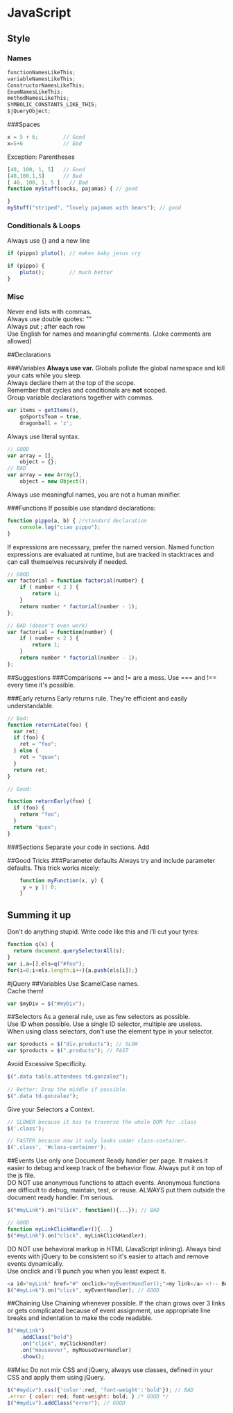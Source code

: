 # JavaScript
## Style
### Names
```javascript
functionNamesLikeThis;
variableNamesLikeThis;
ConstructorNamesLikeThis;
EnumNamesLikeThis;
methodNamesLikeThis;
SYMBOLIC_CONSTANTS_LIKE_THIS;
$jQueryObject;
```

###Spaces

```javascript
x = 5 + 6;        // Good
x=5+6             // Bad
```
Exception: Parentheses
```javascript
[40, 100, 1, 5]   // Good
[40,100,1,5]      // Bad
[ 40, 100, 1, 5 ]   // Bad
function myStuff(socks, pajamas) { // good

}
myStuff("striped", "lovely pajamas with bears"); // good
```

### Conditionals & Loops
Always use {} and a new line
```javascript
if (pippo) pluto(); // makes baby jesus cry

if (pippo) {
	pluto(); 		// much better
}
```
### Misc
Never end lists with commas.  
Always use double quotes: ""  
Always put ; after each row  
Use English for names and meaningful comments. (Joke comments are allowed)

##Declarations

###Variables
**Always use var.**
Globals pollute the global namespace and kill your cats while you sleep.  
Always declare them at the top of the scope.  
Remember that cycles and conditionals are **not** scoped.  
Group variable declarations together with commas.  
```javascript
var items = getItems(),
    goSportsTeam = true,
    dragonball = 'z';
```
Always use literal syntax.
```javascript
// GOOD
var array = [],
    object = {};
// BAD
var array = new Array(),
    object = new Object();
```
Always use meaningful names, you are not a human minifier.

###Functions
If possible use standard declarations:
```javascript
function pippo(a, b) { //standard declaration
	console.log("ciao pippo");
}
```
If expressions are necessary, prefer the named version. Named function expressions are evaluated at runtime, but are tracked in stacktraces and can call themselves recursively if needed.
```javascript
// GOOD
var factorial = function factorial(number) {
	if ( number < 2 ) {
		return 1;
	}
	return number * factorial(number - 1);
};

// BAD (doesn't even work)
var factorial = function(number) {
	if ( number < 2 ) {
    	return 1;
	}
	return number * factorial(number - 1);
}; 
```

##Suggestions
###Comparisons
== and != are a mess. Use === and !== every time it's possible.

###Early returns
Early returns rule. They're efficient and easily understandable.

```javascript
// Bad:
function returnLate(foo) {
  var ret;
  if (foo) {
    ret = "foo";
  } else {
    ret = "quux";
  }
  return ret;
}

// Good:

function returnEarly(foo) {
  if (foo) {
    return "foo";
  }
  return "quux";
}
```
###Sections
Separate your code in sections. 
Add 

 
##Good Tricks
###Parameter defaults
Always try and include parameter defaults.
This trick works nicely:
```javascript
	function myFunction(x, y) {
   	 y = y || 0;
	}
```

## Summing it up
Don't do anything stupid.
Write code like this and i'll cut your tyres:
```javascript
function q(s) {
  return document.querySelectorAll(s);
}
var i,a=[],els=q("#foo");
for(i=0;i<els.length;i++){a.push(els[i]);}
```

#jQuery
##Variables
Use $camelCase names.  
Cache them!
```javascript
var $myDiv = $("#myDiv");
```
##Selectors
As a general rule, use as few selectors as possible.  
Use ID when possible. Use a single ID selector, multiple are useless.  
When using class selectors, don't use the element type in your selector.  
```javascript
var $products = $("div.products"); // SLOW
var $products = $(".products"); // FAST
```
Avoid Excessive Specificity.  
```javascript
$(".data table.attendees td.gonzalez");
 
// Better: Drop the middle if possible.
$(".data td.gonzalez");
```
Give your Selectors a Context.
```javascript
// SLOWER because it has to traverse the whole DOM for .class
$('.class');

// FASTER because now it only looks under class-container.
$('.class', '#class-container');
```
##Events
Use only one Document Ready handler per page. It makes it easier to debug and keep track of the behavior flow. Always put it on top of the js file.  
DO NOT use anonymous functions to attach events. Anonymous functions are difficult to debug, maintain, test, or reuse.
ALWAYS put them outside the document ready handler. I'm serious.
```javascript
$("#myLink").on("click", function(){...}); // BAD

// GOOD
function myLinkClickHandler(){...}
$("#myLink").on("click", myLinkClickHandler);
```
DO NOT use behavioral markup in HTML (JavaScript inlining). Always bind events with jQuery to be consistent so it's easier to attach and remove events dynamically.  
Use onclick and i'll punch you when you least expect it.  
```javascript
<a id="myLink" href="#" onclick="myEventHandler();">my link</a> <!-- BAD -->
$("#myLink").on("click", myEventHandler); // GOOD
```
##Chaining
Use Chaining whenever possible. If the chain grows over 3 links or gets complicated because of event assignment, use appropriate line breaks and indentation to make the code readable.
```javascript
$("#myLink")
    .addClass("bold")
    .on("click", myClickHandler)
    .on("mouseover", myMouseOverHandler)
    .show();
```
##Misc
Do not mix CSS and jQuery, always use classes, defined in your CSS and apply them using jQuery.
```javascript
$("#mydiv").css({'color':red, 'font-weight':'bold'}); // BAD
.error { color: red; font-weight: bold; } /* GOOD */
$("#mydiv").addClass("error"); // GOOD
```
